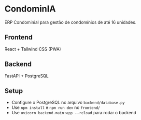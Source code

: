 # CondominIA

ERP Condominial para gestão de condomínios de até 16 unidades.

## Frontend
React + Tailwind CSS (PWA)

## Backend
FastAPI + PostgreSQL

## Setup
- Configure o PostgreSQL no arquivo `backend/database.py`
- Use `npm install` e `npm run dev` no `frontend/`
- Use `uvicorn backend.main:app --reload` para rodar o backend
